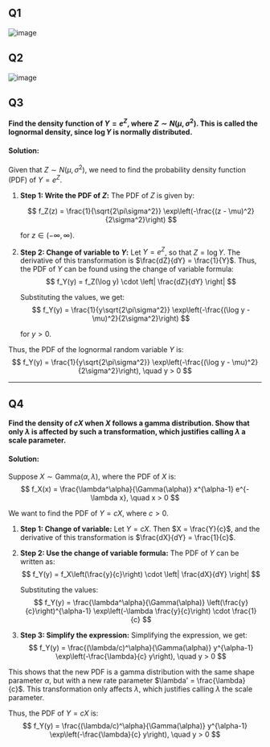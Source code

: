 ## Q1
![image](https://github.com/user-attachments/assets/c60e5b71-f2dc-49dd-a0b9-ea5afd70203d)

## Q2
![image](https://github.com/user-attachments/assets/8637ebbe-52c9-4628-aef6-7ae212c7a1fb)

## Q3
**Find the density function of $Y = e^Z$, where $Z \sim N(\mu, \sigma^2)$. This is called the lognormal density, since $\log Y$ is normally distributed.**

#### Solution:
Given that $Z \sim N(\mu, \sigma^2)$, we need to find the probability density function (PDF) of $Y = e^Z$.

1. **Step 1: Write the PDF of $Z$:**
   The PDF of $Z$ is given by:
   
   $$ f_Z(z) = \frac{1}{\sqrt{2\pi\sigma^2}} \exp\left(-\frac{(z - \mu)^2}{2\sigma^2}\right) $$
   
   for $z \in (-\infty, \infty)$.

3. **Step 2: Change of variable to $Y$:**
   Let $Y = e^Z$, so that $Z = \log Y$. The derivative of this transformation is $\frac{dZ}{dY} = \frac{1}{Y}$. Thus, the PDF of $Y$ can be found using the change of variable formula:
   $$
   f_Y(y) = f_Z(\log y) \cdot \left| \frac{dZ}{dY} \right|
   $$

   Substituting the values, we get:
   $$
   f_Y(y) = \frac{1}{y\sqrt{2\pi\sigma^2}} \exp\left(-\frac{(\log y - \mu)^2}{2\sigma^2}\right)
   $$

   for $y > 0$.

Thus, the PDF of the lognormal random variable $Y$ is:
$$
f_Y(y) = \frac{1}{y\sqrt{2\pi\sigma^2}} \exp\left(-\frac{(\log y - \mu)^2}{2\sigma^2}\right), \quad y > 0
$$

---

## Q4
**Find the density of $cX$ when $X$ follows a gamma distribution. Show that only $\lambda$ is affected by such a transformation, which justifies calling $\lambda$ a scale parameter.**

#### Solution:
Suppose $X \sim \text{Gamma}(\alpha, \lambda)$, where the PDF of $X$ is:
$$
f_X(x) = \frac{\lambda^\alpha}{\Gamma(\alpha)} x^{\alpha-1} e^{-\lambda x}, \quad x > 0
$$

We want to find the PDF of $Y = cX$, where $c > 0$.

1. **Step 1: Change of variable:**
   Let $Y = cX$. Then $X = \frac{Y}{c}$, and the derivative of this transformation is $\frac{dX}{dY} = \frac{1}{c}$.

2. **Step 2: Use the change of variable formula:**
   The PDF of $Y$ can be written as:
   $$
   f_Y(y) = f_X\left(\frac{y}{c}\right) \cdot \left| \frac{dX}{dY} \right|
   $$
   
   Substituting the values:
   $$
   f_Y(y) = \frac{\lambda^\alpha}{\Gamma(\alpha)} \left(\frac{y}{c}\right)^{\alpha-1} \exp\left(-\lambda \frac{y}{c}\right) \cdot \frac{1}{c}
   $$

4. **Step 3: Simplify the expression:**
   Simplifying the expression, we get:
   $$
   f_Y(y) = \frac{(\lambda/c)^\alpha}{\Gamma(\alpha)} y^{\alpha-1} \exp\left(-\frac{\lambda}{c} y\right), \quad y > 0
   $$

This shows that the new PDF is a gamma distribution with the same shape parameter $\alpha$, but with a new rate parameter $\lambda' = \frac{\lambda}{c}$. This transformation only affects $\lambda$, which justifies calling $\lambda$ the scale parameter.

Thus, the PDF of $Y = cX$ is:
$$
f_Y(y) = \frac{(\lambda/c)^\alpha}{\Gamma(\alpha)} y^{\alpha-1} \exp\left(-\frac{\lambda}{c} y\right), \quad y > 0
$$
